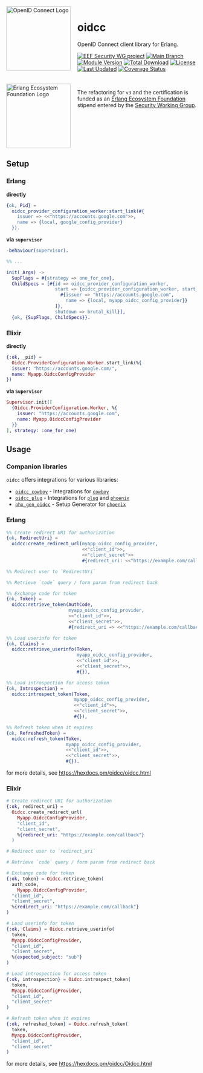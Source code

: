 <div style="margin-right: 15px; float: left;">
  <img
    align="left"
    src="https://raw.githubusercontent.com/erlef/oidcc/main/assets/logo.svg"
    alt="OpenID Connect Logo"
    width="170px"
  />
</div>

# oidcc

OpenID Connect client library for Erlang.

[![EEF Security WG project](https://img.shields.io/badge/EEF-Security-black)](https://github.com/erlef/security-wg)
[![Main Branch](https://github.com/erlef/oidcc/actions/workflows/branch_main.yml/badge.svg?branch=main)](https://github.com/erlef/oidcc/actions/workflows/branch_main.yml)
[![Module Version](https://img.shields.io/hexpm/v/oidcc.svg)](https://hex.pm/packages/oidcc)
[![Total Download](https://img.shields.io/hexpm/dt/oidcc.svg)](https://hex.pm/packages/oidcc)
[![License](https://img.shields.io/hexpm/l/oidcc.svg)](https://github.com/erlef/oidcc/blob/main/LICENSE)
[![Last Updated](https://img.shields.io/github/last-commit/erlef/oidcc.svg)](https://github.com/erlef/oidcc/commits/master)
[![Coverage Status](https://coveralls.io/repos/github/erlef/oidcc/badge.svg?branch=main)](https://coveralls.io/github/erlef/oidcc?branch=main)

<br clear="left"/>

<!-- TODO: Uncomment after certification -->
<!--
<picture style="margin-right: 15px; float: left;">
  <source
    media="(prefers-color-scheme: dark)"
    srcset="https://raw.githubusercontent.com/erlef/oidcc/main/assets/certified-dark.svg"
    width="170px"
    align="left"
  />
  <source
    media="(prefers-color-scheme: light)"
    srcset="https://raw.githubusercontent.com/erlef/oidcc/main/assets/certified-light.svg"
    width="170px"
    align="left"
  />
  <img
    src="https://raw.githubusercontent.com/erlef/oidcc/main/assets/certified-light.svg"
    alt="OpenID Connect Certified Logo"
    width="170px"
    align="left"
  />
</picture>

OpenID Certified by Jonatan Männchen at the Erlang Ecosystem Foundation for the
basic and configuration profile of the OpenID Connect protocol. For details,
check the [Conformance Documentation](https://github.com/erlef/oidcc/tree/openid-foundation-certification).

<br clear="left"/>
-->

<picture style="margin-right: 15px; float: left;">
  <source
    media="(prefers-color-scheme: dark)"
    srcset="https://raw.githubusercontent.com/erlef/oidcc/main/assets/erlef-logo-dark.svg"
    width="170px"
    align="left"
  />
  <source
    media="(prefers-color-scheme: light)"
    srcset="https://raw.githubusercontent.com/erlef/oidcc/main/assets/erlef-logo-light.svg"
    width="170px"
    align="left"
  />
  <img
    src="https://raw.githubusercontent.com/erlef/oidcc/main/assets/erlef-logo-light.svg"
    alt="Erlang Ecosystem Foundation Logo"
    width="170px"
    align="left"
  />
</picture>

The refactoring for `v3` and the certification is funded as an
[Erlang Ecosystem Foundation](https://erlef.org/) stipend entered by the
[Security Working Group](https://erlef.org/wg/security).

<br clear="left"/>

## Setup

### Erlang

**directly**

```erlang
{ok, Pid} =
  oidcc_provider_configuration_worker:start_link(#{
    issuer => <<"https://accounts.google.com">>,
    name => {local, google_config_provider}
  }).
```

**via `supervisor`**

```erlang
-behaviour(supervisor).

%% ...

init(_Args) ->
  SupFlags = #{strategy => one_for_one},
  ChildSpecs = [#{id => oidcc_provider_configuration_worker,
                  start => {oidcc_provider_configuration_worker, start_link, [
                    #{issuer => "https://accounts.google.com",
                      name => {local, myapp_oidcc_config_provider}}
                  ]},
                  shutdown => brutal_kill}],
  {ok, {SupFlags, ChildSpecs}}.
```

### Elixir

**directly**

```elixir
{:ok, _pid} =
  Oidcc.ProviderConfiguration.Worker.start_link(%{
  issuer: "https://accounts.google.com/",
  name: Myapp.OidccConfigProvider
})
```

**via `Supervisor`**

```elixir
Supervisor.init([
  {Oidcc.ProviderConfiguration.Worker, %{
    issuer: "https://accounts.google.com",
    name: Myapp.OidccConfigProvider
  }}
], strategy: :one_for_one)
```

## Usage

### Companion libraries

`oidcc` offers integrations for various libraries:

<!-- TODO: Uncomment when available -->

- [`oidcc_cowboy`](https://hex.pm/packages/oidcc_cowboy) - Integrations for
  [`cowboy`](https://hex.pm/packages/cowboy)
- [`oidcc_plug`](https://hex.pm/packages/oidcc_plug) - Integrations for
  [`plug`](https://hex.pm/packages/plug) and
  [`phoenix`](https://hex.pm/packages/phoenix)
- [`phx_gen_oidcc`](https://hex.pm/packages/phx_gen_oidcc) - Setup Generator for
  [`phoenix`](https://hex.pm/packages/phoenix)

### Erlang

```erlang
%% Create redirect URI for authorization
{ok, RedirectUri} =
  oidcc:create_redirect_url(myapp_oidcc_config_provider,
                            <<"client_id">>,
                            <<"client_secret">>
                            #{redirect_uri: <<"https://example.com/callback"}),

%% Redirect user to `RedirectUri`

%% Retrieve `code` query / form param from redirect back

%% Exchange code for token
{ok, Token} =
  oidcc:retrieve_token(AuthCode,
                       myapp_oidcc_config_provider,
                       <<"client_id">>,
                       <<"client_secret">>,
                       #{redirect_uri => <<"https://example.com/callback">>}),

%% Load userinfo for token
{ok, Claims} =
  oidcc:retrieve_userinfo(Token,
                          myapp_oidcc_config_provider,
                          <<"client_id">>,
                          <<"client_secret">>,
                          #{}),

%% Load introspection for access token
{ok, Introspection} =
  oidcc:introspect_token(Token,
                         myapp_oidcc_config_provider,
                         <<"client_id">>,
                         <<"client_secret">>,
                         #{}),

%% Refresh token when it expires
{ok, RefreshedToken} =
  oidcc:refresh_token(Token,
                      myapp_oidcc_config_provider,
                      <<"client_id">>,
                      <<"client_secret">>,
                      #{}).
```

for more details, see https://hexdocs.pm/oidcc/oidcc.html

### Elixir

```elixir
# Create redirect URI for authorization
{:ok, redirect_uri} =
  Oidcc.create_redirect_url(
    Myapp.OidccConfigProvider,
    "client_id",
    "client_secret",
    %{redirect_uri: "https://example.com/callback"}
  )

# Redirect user to `redirect_uri`

# Retrieve `code` query / form param from redirect back

# Exchange code for token
{:ok, token} = Oidcc.retrieve_token(
  auth_code,
    Myapp.OidccConfigProvider,
  "client_id",
  "client_secret",
  %{redirect_uri: "https://example.com/callback"}
)

# Load userinfo for token
{:ok, Claims} = Oidcc.retrieve_userinfo(
  token,
  Myapp.OidccConfigProvider,
  "client_id",
  "client_secret",
  %{expected_subject: "sub"}
)

# Load introspection for access token
{:ok, introspection} = Oidcc.introspect_token(
  token,
  Myapp.OidccConfigProvider,
  "client_id",
  "client_secret"
)

# Refresh token when it expires
{:ok, refreshed_token} = Oidcc.refresh_token(
  token,
  Myapp.OidccConfigProvider,
  "client_id",
  "client_secret"
)
```

for more details, see https://hexdocs.pm/oidcc/Oidcc.html
